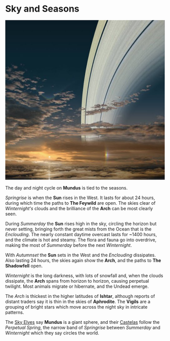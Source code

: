 # Sky and Seasons

![The Arch](images/arch.jpeg)

The day and night cycle on **Mundus** is tied to the seasons.

*Springrise* is when the **Sun** rises in the West. It lasts for about 24 hours, during which time the paths to **The Feywild** are open. The skies clear of *Winternight's* clouds and the brilliance of the **Arch** can be most clearly seen.

During *Summerday* the **Sun** rises high in the sky, circling the horizon but never setting, bringing forth the great mists from the Ocean that is the *Enclouding*. The nearly constant daytime overcast lasts for ~1400 hours,
and the climate is hot and steamy. The flora and fauna go into overdrive, making the most of *Summerday* before the next *Winternight*.

With *Autumnset* the **Sun** sets in the West and the *Enclouding* dissipates. Also lasting 24 hours, the skies again show the **Arch**, and the paths to **The Shadowfell** open.

*Winternight* is the long darkness, with lots of snowfall and, when the clouds dissipate, the **Arch** spans from horizon to horizon, causing perpetual twilight. Most animals migrate or hibernate, and the Undead emerge.

The *Arch* is thickest in the higher latitudes of **Ishtar**, although reports of distant traders say it is thin in the skies of **Aphrodite**.
The **Vigils** are a grouping of bright stars which move across the night sky in intricate patterns.

The [Sky Elves](elves.md) say **Mundus** is a giant sphere, and their [Castelas](castelas.md) follow the *Perpetual Spring*, the narrow band of *Springrise* between *Summerday* and *Winternight*
which they say circles the world.
